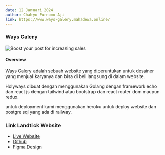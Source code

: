 ```yaml
---
date: 12 Januari 2024
author: Chahyo Purnomo Aji
link: https://www.ways-galery.mahadewa.online/
---
```


### Ways Galery

![Boost your post for increasing sales](/images/portfolio/ways-galery.png)

#### Overview

Ways Galery adalah sebuah website yang diperuntukan untuk desainer yang menjual karyanya dan bisa di beli langsung di dalam website.

Holyways dibuat dengan menggunakan Golang dengan framework echo dan react js dengan tailwind atau bootstrap dan react router dom maupun redux. 

untuk deployment kami menggunakan heroku untuk deploy website dan postgre sql yang ada di railway.




### Link Landtick Website

 - [Live Website](https://www.holyways.mahadewa.online)
 - [Github](https://www.ways-galery.mahadewa.online/)
 - [Figma Design](https://www.figma.com/file/ItTNE8LlQOFCUhbX2bH4ls/Untitled?type=design&node-id=0%3A1&mode=design&t=5mhKVfZRtt8MIR7f-1)


